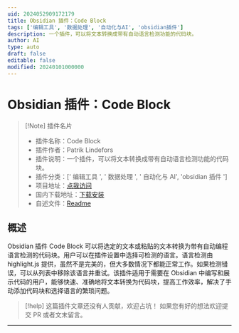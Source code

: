 ```yaml
---
uid: 2024052909172179
title: Obsidian 插件：Code Block
tags: ['编辑工具', '数据处理', '自动化与AI', 'obsidian插件']
description: 一个插件，可以将文本转换成带有自动语言检测功能的代码块。
author: AI
type: auto
draft: false
editable: false
modified: 20240101000000
---
```


# Obsidian 插件：Code Block

> [!Note] 插件名片
> - 插件名称：Code Block
> - 插件作者：Patrik Lindefors
> - 插件说明：一个插件，可以将文本转换成带有自动语言检测功能的代码块。
> - 插件分类：[' 编辑工具 ', ' 数据处理 ', ' 自动化与 AI', 'obsidian 插件 ']
> - 项目地址：[点我访问](https://github.com/paddan/code-block-plugin)
> - 国内下载地址：[下载安装](https://pkmer.cn/products/plugin/pluginMarket/?code-block-plugin)
> - 自述文件：[Readme](https://ghproxy.net/https://raw.githubusercontent.com/paddan/code-block-plugin/master/README.md)

## 概述

Obsidian 插件 Code Block 可以将选定的文本或粘贴的文本转换为带有自动编程语言检测的代码块。用户可以在插件设置中选择可检测的语言。语言检测由 highlight.js 提供，虽然不是完美的，但大多数情况下都能正常工作。如果检测错误，可以从列表中移除该语言并重试。该插件适用于需要在 Obsidian 中编写和展示代码的用户，能够快速、准确地将文本转换为代码块，提高工作效率，解决了手动添加代码块和选择语言的繁琐问题。

> [!help]
> 这篇插件文章还没有人贡献，欢迎占坑！
> 如果您有好的想法欢迎提交 PR 或者文末留言。

---




